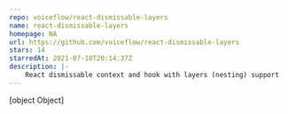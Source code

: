 ```yaml
---
repo: voiceflow/react-dismissable-layers
name: react-dismissable-layers
homepage: NA
url: https://github.com/voiceflow/react-dismissable-layers
stars: 14
starredAt: 2021-07-10T20:14:37Z
description: |-
    React dismissable context and hook with layers (nesting) support
---
```


[object Object]
